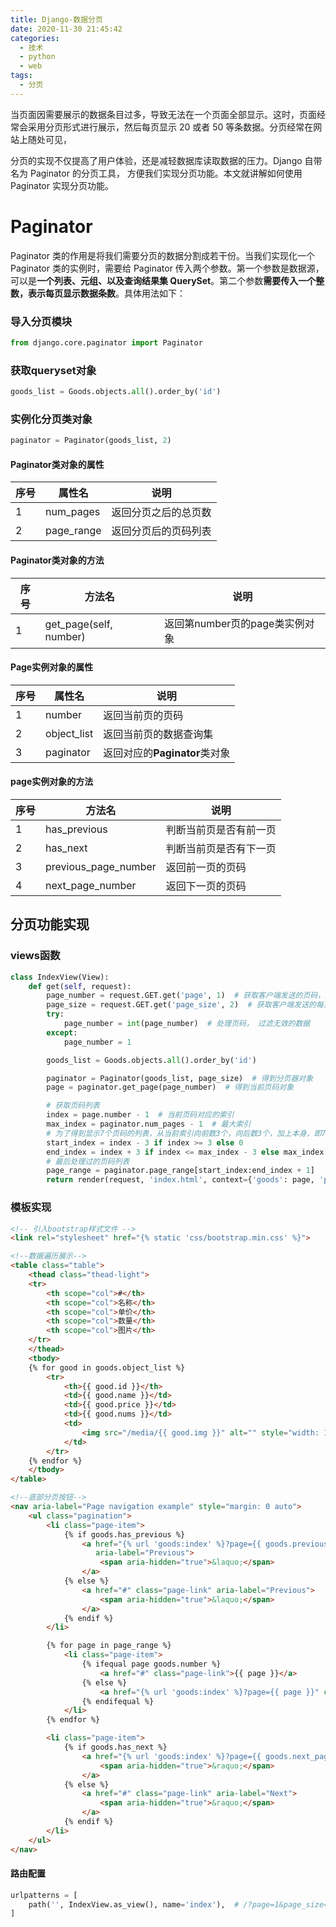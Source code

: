 ```yaml
---
title: Django-数据分页
date: 2020-11-30 21:45:42
categories:
  - 技术
  - python
  - web
tags:
  - 分页
---
```


当页面因需要展示的数据条目过多，导致无法在一个页面全部显示。这时，页面经常会采用分页形式进行展示，然后每页显示 20 或者 50 等条数据。分页经常在网站上随处可见，

分页的实现不仅提高了用户体验，还是减轻数据库读取数据的压力。Django 自带名为 Paginator 的分页工具， 方便我们实现分页功能。本文就讲解如何使用 Paginator 实现分页功能。

# Paginator

Paginator 类的作用是将我们需要分页的数据分割成若干份。当我们实现化一个 Paginator 类的实例时，需要给 Paginator 传入两个参数。第一个参数是数据源，可以是**一个列表、元组、以及查询结果集 QuerySet**。第二个参数**需要传入一个整数，表示每页显示数据条数**。具体用法如下：

### 导入分页模块

```python
from django.core.paginator import Paginator
```

### 获取queryset对象

```python
goods_list = Goods.objects.all().order_by('id')
```

### 实例化分页类对象

```python
paginator = Paginator(goods_list, 2)
```

#### Paginator类对象的属性

| 序号 | 属性名     | 说明                 |
| ---- | ---------- | -------------------- |
| 1    | num_pages  | 返回分页之后的总页数 |
| 2    | page_range | 返回分页后的页码列表 |

#### Paginator类对象的方法

| 序号 | 方法名                 | 说明                           |
| ---- | ---------------------- | ------------------------------ |
| 1    | get_page(self, number) | 返回第number页的page类实例对象 |

#### Page实例对象的属性

| 序号 | 属性名      | 说明                          |
| ---- | ----------- | ----------------------------- |
| 1    | number      | 返回当前页的页码              |
| 2    | object_list | 返回当前页的数据查询集        |
| 3    | paginator   | 返回对应的**Paginator**类对象 |

#### page实例对象的方法

| 序号 | 方法名               | 说明                   |
| ---- | -------------------- | ---------------------- |
| 1    | has_previous         | 判断当前页是否有前一页 |
| 2    | has_next             | 判断当前页是否有下一页 |
| 3    | previous_page_number | 返回前一页的页码       |
| 4    | next_page_number     | 返回下一页的页码       |

## 分页功能实现

### views函数

```python
class IndexView(View):
    def get(self, request):
        page_number = request.GET.get('page', 1)  # 获取客户端发送的页码，默认为1
        page_size = request.GET.get('page_size', 2)  # 获取客户端发送的每页数量，默认为1
        try:
            page_number = int(page_number)  # 处理页码， 过滤无效的数据
        except:
            page_number = 1

        goods_list = Goods.objects.all().order_by('id')

        paginator = Paginator(goods_list, page_size)  # 得到分页器对象
        page = paginator.get_page(page_number)  # 得到当前页码对象

        # 获取页码列表
        index = page.number - 1  # 当前页码对应的索引
        max_index = paginator.num_pages - 1  # 最大索引
        # 为了得到显示7个页码的列表，从当前索引向前数3个，向后数3个，加上本身，即7个页码
        start_index = index - 3 if index >= 3 else 0
        end_index = index + 3 if index <= max_index - 3 else max_index
        # 最后处理过的页码列表
        page_range = paginator.page_range[start_index:end_index + 1]
        return render(request, 'index.html', context={'goods': page, 'page_range': page_range})

```

### 模板实现

```html
<!-- 引入bootstrap样式文件 -->
<link rel="stylesheet" href="{% static 'css/bootstrap.min.css' %}">

<!--数据遍历展示-->
<table class="table">
    <thead class="thead-light">
    <tr>
        <th scope="col">#</th>
        <th scope="col">名称</th>
        <th scope="col">单价</th>
        <th scope="col">数量</th>
        <th scope="col">图片</th>
    </tr>
    </thead>
    <tbody>
    {% for good in goods.object_list %}
        <tr>
            <th>{{ good.id }}</th>
            <td>{{ good.name }}</td>
            <td>{{ good.price }}</td>
            <td>{{ good.nums }}</td>
            <td>
                <img src="/media/{{ good.img }}" alt="" style="width: 100px;height: 130px">
            </td>
        </tr>
    {% endfor %}
    </tbody>
</table>

<!--底部分页按钮-->
<nav aria-label="Page navigation example" style="margin: 0 auto">
    <ul class="pagination">
        <li class="page-item">
            {% if goods.has_previous %}
                <a href="{% url 'goods:index' %}?page={{ goods.previous_page_number }}" class="page-link"
                   aria-label="Previous">
                    <span aria-hidden="true">&laquo;</span>
                </a>
            {% else %}
                <a href="#" class="page-link" aria-label="Previous">
                    <span aria-hidden="true">&laquo;</span>
                </a>
            {% endif %}
        </li>

        {% for page in page_range %}
            <li class="page-item">
                {% ifequal page goods.number %}
                    <a href="#" class="page-link">{{ page }}</a>
                {% else %}
                    <a href="{% url 'goods:index' %}?page={{ page }}" class="page-link">{{ page }}</a>
                {% endifequal %}
            </li>
        {% endfor %}

        <li class="page-item">
            {% if goods.has_next %}
                <a href="{% url 'goods:index' %}?page={{ goods.next_page_number }}" class="page-link" aria-label="Next">
                    <span aria-hidden="true">&raquo;</span>
                </a>
            {% else %}
                <a href="#" class="page-link" aria-label="Next">
                    <span aria-hidden="true">&raquo;</span>
                </a>
            {% endif %}
        </li>
    </ul>
</nav>
```

#### 路由配置

```python
urlpatterns = [
    path('', IndexView.as_view(), name='index'),  # /?page=1&page_size=2
]
```

